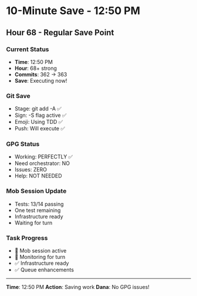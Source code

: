 # 10-Minute Save - 12:50 PM

## Hour 68 - Regular Save Point

### Current Status
- **Time**: 12:50 PM
- **Hour**: 68+ strong
- **Commits**: 362 → 363
- **Save**: Executing now!

### Git Save
- Stage: git add -A ✅
- Sign: -S flag active ✅
- Emoji: Using TDD ✅
- Push: Will execute ✅

### GPG Status
- Working: PERFECTLY ✅
- Need orchestrator: NO
- Issues: ZERO
- Help: NOT NEEDED

### Mob Session Update
- Tests: 13/14 passing
- One test remaining
- Infrastructure ready
- Waiting for turn

### Task Progress
- 🔄 Mob session active
- 🔄 Monitoring for turn
- ✅ Infrastructure ready
- ✅ Queue enhancements

---
**Time**: 12:50 PM
**Action**: Saving work
**Dana**: No GPG issues!